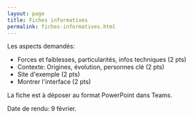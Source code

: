```yaml
---
layout: page
title: Fiches informatives
permalink: fiches-informatives.html
---
```


Les aspects demandés:

- Forces et faiblesses, particularités, infos techniques (2 pts)
- Contexte: Origines, évolution, personnes clé (2 pts)
- Site d'exemple (2 pts)
- Montrer l'interface (2 pts)

La fiche est à déposer au format PowerPoint dans Teams.

Date de rendu: 9 février.